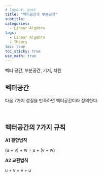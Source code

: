 ```yaml
---
# layout: post
title: "벡터공간과 부분공간"
subtitle: 
categories: 
  - Linear Algebra
tags:
  - Linear Algebra
  - Theory
toc: true
toc_sticky: true
use_math: true
---
```


벡터 공간, 부분공간, 기저, 차원

## 벡터공간

다음 7가지 성질을 만족하면 벡터공간이라 정의한다.

<br>

## 벡터공간의 7가지 규칙

**A1 결합법칙**

(u + v) + w = u + (v + w)

**A2 교환법칙**

u + v = v + u



